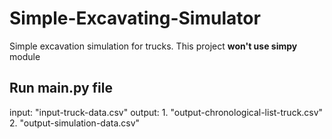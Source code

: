 # Simple-Excavating-Simulator
Simple excavation simulation for trucks. This project **won't use simpy** module

## Run main.py file
input: "input-truck-data.csv"
output: 1. "output-chronological-list-truck.csv"
        2. "output-simulation-data.csv"
